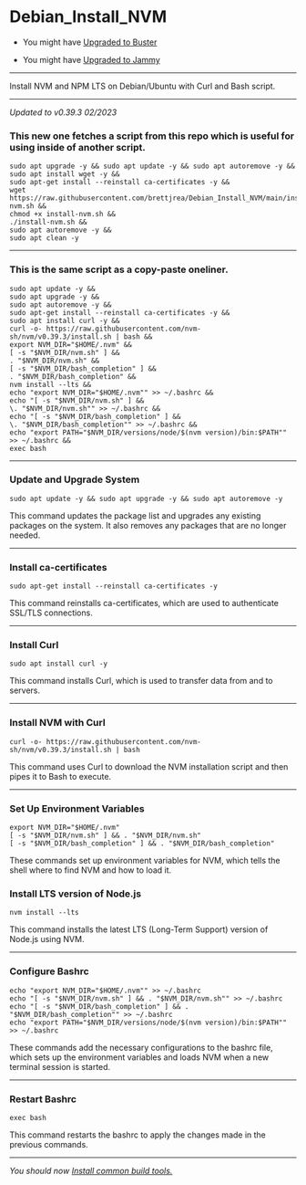 # Debian_Install_NVM

* You might have [Upgraded to Buster](https://github.com/brettjrea/Debian_Bullseye_Upgrade_Script)

* You might have [Upgraded to Jammy](https://github.com/brettjrea/Ubuntu_Jammy_Upgrade_Script)

---

Install NVM and NPM LTS on Debian/Ubuntu with Curl and Bash script.

---
*Updated to v0.39.3 02/2023*

### This new one fetches a script from this repo which is useful for using inside of another script.

```
sudo apt upgrade -y && sudo apt update -y && sudo apt autoremove -y &&
sudo apt install wget -y &&
sudo apt-get install --reinstall ca-certificates -y &&
wget https://raw.githubusercontent.com/brettjrea/Debian_Install_NVM/main/install-nvm.sh &&
chmod +x install-nvm.sh &&
./install-nvm.sh &&
sudo apt autoremove -y &&
sudo apt clean -y
```
---

### This is the same script as a copy-paste oneliner.

```
sudo apt update -y &&
sudo apt upgrade -y && 
sudo apt autoremove -y && 
sudo apt-get install --reinstall ca-certificates -y && 
sudo apt install curl -y && 
curl -o- https://raw.githubusercontent.com/nvm-sh/nvm/v0.39.3/install.sh | bash && 
export NVM_DIR="$HOME/.nvm" && 
[ -s "$NVM_DIR/nvm.sh" ] && 
. "$NVM_DIR/nvm.sh" && 
[ -s "$NVM_DIR/bash_completion" ] && 
. "$NVM_DIR/bash_completion" && 
nvm install --lts && 
echo "export NVM_DIR="$HOME/.nvm"" >> ~/.bashrc && 
echo "[ -s "$NVM_DIR/nvm.sh" ] && 
\. "$NVM_DIR/nvm.sh"" >> ~/.bashrc && 
echo "[ -s "$NVM_DIR/bash_completion" ] && 
\. "$NVM_DIR/bash_completion"" >> ~/.bashrc && 
echo "export PATH="$NVM_DIR/versions/node/$(nvm version)/bin:$PATH"" >> ~/.bashrc && 
exec bash
```

---
### Update and Upgrade System

```
sudo apt update -y && sudo apt upgrade -y && sudo apt autoremove -y
```

This command updates the package list and upgrades any existing packages on the system. It also removes any packages that are no longer needed.

---

### Install ca-certificates

```
sudo apt-get install --reinstall ca-certificates -y
```
This command reinstalls ca-certificates, which are used to authenticate SSL/TLS connections.

---

### Install Curl

```
sudo apt install curl -y
```

This command installs Curl, which is used to transfer data from and to servers.

---

### Install NVM with Curl

```
curl -o- https://raw.githubusercontent.com/nvm-sh/nvm/v0.39.3/install.sh | bash
```

This command uses Curl to download the NVM installation script and then pipes it to Bash to execute.

---

### Set Up Environment Variables

```
export NVM_DIR="$HOME/.nvm"
[ -s "$NVM_DIR/nvm.sh" ] && . "$NVM_DIR/nvm.sh"
[ -s "$NVM_DIR/bash_completion" ] && . "$NVM_DIR/bash_completion"
```

These commands set up environment variables for NVM, which tells the shell where to find NVM and how to load it.

### Install LTS version of Node.js

```
nvm install --lts
```

This command installs the latest LTS (Long-Term Support) version of Node.js using NVM.

---

### Configure Bashrc

```
echo "export NVM_DIR="$HOME/.nvm"" >> ~/.bashrc
echo "[ -s "$NVM_DIR/nvm.sh" ] && . "$NVM_DIR/nvm.sh"" >> ~/.bashrc
echo "[ -s "$NVM_DIR/bash_completion" ] && . "$NVM_DIR/bash_completion"" >> ~/.bashrc
echo "export PATH="$NVM_DIR/versions/node/$(nvm version)/bin:$PATH"" >> ~/.bashrc
```

These commands add the necessary configurations to the bashrc file, which sets up the environment variables and loads NVM when a new terminal session is started.

---

### Restart Bashrc

```
exec bash
```

This command restarts the bashrc to apply the changes made in the previous commands.

---

*You should now [Install common build tools.](https://github.com/brettjrea/Debian_Install_Common_Build_Tools)*

